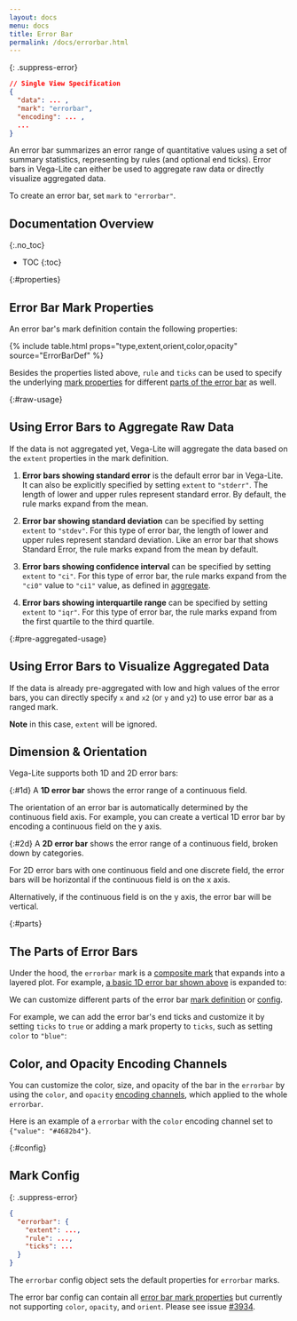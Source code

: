 ```yaml
---
layout: docs
menu: docs
title: Error Bar
permalink: /docs/errorbar.html
---
```


{: .suppress-error}
```json
// Single View Specification
{
  "data": ... ,
  "mark": "errorbar",
  "encoding": ... ,
  ...
}
```

An error bar summarizes an error range of quantitative values using a set of summary statistics, representing by rules (and optional end ticks).
Error bars in Vega-Lite can either be used to aggregate raw data or directly visualize aggregated data.

To create an error bar, set `mark` to `"errorbar"`.

## Documentation Overview
{:.no_toc}

- TOC
{:toc}

{:#properties}
## Error Bar Mark Properties

An error bar's mark definition contain the following properties:

{% include table.html props="type,extent,orient,color,opacity" source="ErrorBarDef" %}

Besides the properties listed above, `rule` and `ticks` can be used to specify the underlying [mark properties](mark.html#mark-def) for different [parts of the error bar](#parts) as well.


{:#raw-usage}
## Using Error Bars to Aggregate Raw Data

If the data is not aggregated yet, Vega-Lite will aggregate the data based on the `extent` properties in the mark definition.


1) __Error bars showing standard error__ is the default error bar in Vega-Lite. It can also be explicitly specified by setting `extent` to `"stderr"`. The length of lower and upper rules represent standard error. By default, the rule marks expand from the mean.

<div class="vl-example" data-name="layer_point_errorbar_2d_horizontal"></div>


2) __Error bar showing standard deviation__ can be specified by setting `extent` to `"stdev"`. For this type of error bar, the length of lower and upper rules represent standard deviation. Like an error bar that shows Standard Error, the rule marks expand from the mean by default.

<div class="vl-example" data-name="layer_point_errorbar_2d_horizontal_stdev"></div>


3) __Error bars showing confidence interval__ can be specified by setting `extent` to `"ci"`. For this type of error bar, the rule marks expand from the `"ci0"` value to `"ci1"` value, as defined in [aggregate](aggregate.html#ops).

<div class="vl-example" data-name="layer_point_errorbar_2d_horizontal_ci"></div>


4) __Error bars showing interquartile range__ can be specified by setting `extent` to `"iqr"`. For this type of error bar, the rule marks expand from the first quartile to the third quartile.

<div class="vl-example" data-name="layer_point_errorbar_2d_horizontal_iqr"></div>


{:#pre-aggregated-usage}
## Using Error Bars to Visualize Aggregated Data

If the data is already pre-aggregated with low and high values of the error bars, you can directly specify `x` and `x2` (or `y` and `y2`) to use error bar as a ranged mark.

<div class="vl-example" data-name="layer_point_errorbar_2d_horizontal_pre_aggregated"></div>

**Note** in this case, `extent` will be ignored.

## Dimension & Orientation
Vega-Lite supports both 1D and 2D error bars:

{:#1d}
A __1D error bar__ shows the error range of a continuous field.
<div class="vl-example" data-name="layer_point_errorbar_1d_horizontal"></div>

The orientation of an error bar is automatically determined by the continuous field axis.
For example, you can create a vertical 1D error bar by encoding a continuous field on the y axis.

<div class="vl-example" data-name="layer_point_errorbar_1d_vertical"></div>

{:#2d}
A __2D error bar__ shows the error range of a continuous field, broken down by categories.

For 2D error bars with one continuous field and one discrete field,
the error bars will be horizontal if the continuous field is on the x axis.

<div class="vl-example" data-name="layer_point_errorbar_2d_horizontal"></div>

Alternatively, if the continuous field is on the y axis, the error bar will be vertical.

<div class="vl-example" data-name="layer_point_errorbar_2d_vertical"></div>

{:#parts}
## The Parts of Error Bars

Under the hood, the `errorbar` mark is a [composite mark](mark.html#composite-marks) that expands into a layered plot.  For example, [a basic 1D error bar shown above](#1d) is expanded to:

<div class="vl-example" data-name="normalized/layer_point_errorbar_1d_horizontal_normalized"></div>

We can customize different parts of the error bar [mark definition](#properties) or [config](#config).

For example, we can add the error bar's end ticks and customize it by setting `ticks` to `true` or adding a mark property to `ticks`, such as setting `color` to `"blue"`:

<div class="vl-example" data-name="layer_point_errorbar_2d_horizontal_custom_ticks"></div>

## Color, and Opacity Encoding Channels

You can customize the color, size, and opacity of the bar in the `errorbar` by using the `color`, and `opacity` [encoding channels](encoding.html#channels), which applied to the whole `errorbar`.

Here is an example of a `errorbar` with the `color` encoding channel set to `{"value": "#4682b4"}`.

<div class="vl-example" data-name="layer_point_errorbar_2d_horizontal_color_encoding"></div>


{:#config}
## Mark Config
{: .suppress-error}
```json
{
  "errorbar": {
    "extent": ...,
    "rule": ...,
    "ticks": ...
  }
}
```

The `errorbar` config object sets the default properties for `errorbar` marks.

The error bar config can contain all [error bar mark properties](#properties) but currently not supporting `color`, `opacity`, and `orient`. Please see issue [#3934](https://github.com/vega/vega-lite/issues/3934).

